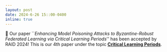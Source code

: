 ```yaml
---
layout: post
date: 2024-6-26 15::00-0400
inline: true
---
```


:pencil: Our paper ``*Enhancing Model Poisoning Attacks to Byzantine-Robust Federated Learning via Critical Learning Periods*'' has been accepted by RAID 2024! This is our 4th paper under the topic **[Critical Learning Periods](./projects/7_project/)**. 